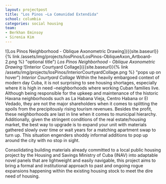 ```yaml
---
layout: projectpost
title: "Los Pinos –La Comunidad Extendida"
school: columbia
categories: social housing
team:
- Berkhan Eminsoy
- Sirenia Kim
---
```

![Los Pinos Neighborhood - Oblique Axonometric Drawing]({{site.baseurl}}{% link /assets/img/projects/losPinos/LosPinos-ObliqueAxon_Artboard-2.png %} "optional title")
*Los Pinos Neighborhood - Oblique Axonometric Drawing*
![Interior Courtyard Collage]({{site.baseurl}}{% link /assets/img/projects/losPinos/InteriorCourtyardCollage.png %} "pops up on hover")
*Interior Courtyard Collage*
Within the heavily embargoed context of modern day Cuba, it is not surprising to see housing shortages, especially where it is high in need –neighborhoods where working Cuban families live. Although being responsible for the upkeep and maintenance of the historic Havana neighborhoods such as La Habana Vieja, Centro Habana or El Vedado, they are not the major shareholders when it comes to splitting the spoils from the precipitously rising tourism revenues. Besides the profit, these neighborhoods are last in line when it comes to municipal hierarchy. Additionally, given the stringent conditions of the real estate/housing market, the best way to upgrade is to expand your unit with materials gathered slowly over time or wait years for a matching apartment swap to turn up. This situation engenders shoddy informal additions to pop up around the city with no stop in sight.

Consolidating building materials already committed to a local public housing project by the Housing and Savings Ministry of Cuba (INAV) into adaptable novel panels that are lightweight and easily navigable, this project aims to bring a formal and institutional approach to past and ongoing rogue expansions happening within the existing housing stock to meet the dire need of housing.
